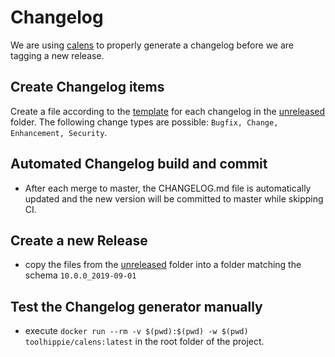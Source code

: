 # Changelog

We are using [calens](https://github.com/restic/calens) to properly generate a
changelog before we are tagging a new release. 

## Create Changelog items
Create a file according to the [template](TEMPLATE) for each 
changelog in the [unreleased](./unreleased) folder. The following change types are possible: `Bugfix, Change, Enhancement, Security`.

## Automated Changelog build and commit
- After each merge to master, the CHANGELOG.md file is automatically updated and the new version will be committed to master while skipping CI.

## Create a new Release
- copy the files from the [unreleased](./unreleased) folder into a folder matching the
schema `10.0.0_2019-09-01`

## Test the Changelog generator manually
- execute `docker run --rm -v $(pwd):$(pwd) -w $(pwd) toolhippie/calens:latest` 
in the root folder of the project.

